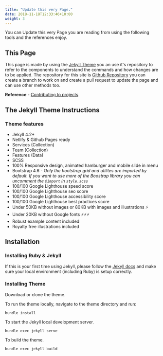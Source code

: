 ```yaml
---
title: "Update this very Page."
date: 2018-11-18T12:33:46+10:00
weight: 3 
---
```

You can Update this very Page you are reading from using the following tools and the references enjoy.

## This Page
This page is made by using the [Jekyll Theme](https://github.com/zerostaticthemes/jekyll-serif-theme) you an use it's repository to refer to the components to understand the commands and how changes are to be applied. The repository for this site is [Github Repository](https://github.com/coding-hitam/coding-hitam.github.io) you can create a branch to work on and create a pull request to update the page and can use other methods too.

**Reference** - [Contributing to projects](https://docs.github.com/en/get-started/quickstart/contributing-to-projects)

## The Jekyll Theme Instructions

### Theme features

- Jekyll 4.2+
- Netlify & Github Pages ready
- Services (Collection)
- Team (Collection)
- Features (Data)
- SCSS
- 100% Responsive design, animated hamburger and mobile slide in menu
- Bootstrap 4.6 - _Only the bootstrap grid and utilites are imported by default. If you want to use more of the Boostrap library you can uncomment the `@import` in `style.scss`_
- 100/100 Google Lighthouse speed score
- 100/100 Google Lighthouse seo score
- 100/100 Google Lighthouse accessibility score
- 100/100 Google Lighthouse best practices score
- Under 50KB without images or 80KB with images and illustrations ⚡
- Under 20KB without Google fonts ⚡⚡⚡
- Robust example content included
- Royalty free illustrations included

## Installation

### Installing Ruby & Jekyll

If this is your first time using Jekyll, please follow the [Jekyll docs](https://jekyllrb.com/docs/installation/) and make sure your local environment (including Ruby) is setup correctly.

### Installing Theme

Download or clone the theme.

To run the theme locally, navigate to the theme directory and run:

```
bundle install
```

To start the Jekyll local development server.

```
bundle exec jekyll serve
```

To build the theme.

```
bundle exec jekyll build
```
